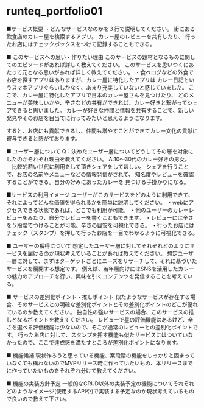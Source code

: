 # runteq_portfolio01

■サービス概要
・どんなサービスなのかを３行で説明してください。
街にある飲食店のカレー屋を検索するアプリ。
カレー屋のレビューを共有したり、
行ったお店にはチェックボックスをつけて記録することもできる。

■ このサービスへの思い・作りたい理由
このサービスの題材となるものに関してのエピソードがあれば詳しく教えてください。
このサービスを思いつくにあたって元となる思いがあれば詳しく教えてください。
・食べログなどの外食でお店を探すアプリはありますが、カレー屋に特化したアプリは
カレー日記というスマホアプリぐらいしかなく、あまり充実していないと感じていました。
ここで、カレー屋に特化したアプリで日本のカレー屋さんを見つけたり、
どのメニューが美味しいかや、辛さなどの共有ができれば、カレー好きと繋がってシェアできると思いました。
カレーが好きな仲間と情報を共有することで、新しい発見やそのお店を目当てに行ってみたいと思えるようになります。

すると、お店にも貢献できるし、仲間も増やすことができてカレー文化の貢献に寄与できると感がております。


■ ユーザー層について
Q：決めたユーザー層についてどうしてその層を対象にしたのかそれぞれ理由を教えてください。
A:10〜30代のカレー好きの男女。
　比較的若い世代に利用をして頂きシェアをしてほしい。
シェアを行うことで、お店の名前やメニューなどの情報発信がされて、
知名度やレビューを確認することができる。自分の好みにあったカレーを
見つける手掛かりになる。

■サービスの利用イメージ
ユーザーがこのサービスをどのように利用できて、それによってどんな価値を得られるかを簡単に説明してください。
・webにアクセスできる状態であれば、どこでも利用が可能。
・他のユーザーのカレーレビューをみたり、自分でレビューを書くこともできます。
・レビューには辛さを５段階でつけることが可能。辛さの目安を可視化できる。
・行ったお店にはチェック（スタンプ）を押して行ったお店を一目でわかるように可視化できる。


■ ユーザーの獲得について
想定したユーザー層に対してそれぞれどのようにサービスを届けるのか現状考えていることがあれば教えてください。
想定ユーザー層に対して、まずはターゲットごとにニーズをリサーチして、それに基づいたサービスを展開する想定です。
例えば、若年層向けにはSNSを活用したカレーの魅力のアプローチを行い、興味を引くコンテンツを発信することを考えている。


■ サービスの差別化ポイント・推しポイント
似たようなサービスが存在する場合、そのサービスとの明確な差別化ポイントとその差別化ポイントのどこが優れているのか教えてください。
独自性の強いサービスの場合、このサービスの推しとなるポイントを教えてください。
レビューで星の評価機能はあるけど、辛さを選べる評価機能は少ないので、そこが通常のレビューとの差別化ポイントです。
行ったお店に対して、スタンプを押す機能も似たサービスにはついていなかったので、ここで達成感を満たすところが差別化ポイントになります。



■ 機能候補
現状作ろうと思っている機能、案段階の機能をしっかりと固まっていなくても構わないのでMVPリリース時に作っていたいもの、本リリースまでに作っていたいものをそれぞれ分けて教えてください。

■ 機能の実装方針予定
一般的なCRUD以外の実装予定の機能についてそれぞれどのようなイメージ(使用するAPIや)で実装する予定なのか現状考えているもので良いので教えて下さい。

